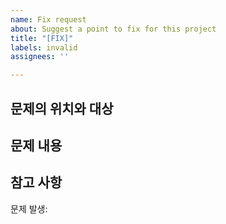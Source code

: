 ```yaml
---
name: Fix request
about: Suggest a point to fix for this project
title: "[FIX]"
labels: invalid
assignees: ''

---
```


문제의 위치와 대상
--

문제 내용
--

참고 사항
--
문제 발생:
